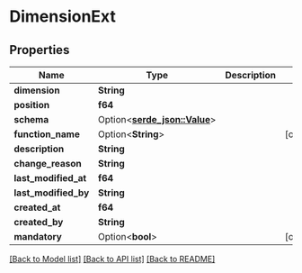 # DimensionExt

## Properties

Name | Type | Description | Notes
------------ | ------------- | ------------- | -------------
**dimension** | **String** |  | 
**position** | **f64** |  | 
**schema** | Option<[**serde_json::Value**](.md)> |  | 
**function_name** | Option<**String**> |  | [optional]
**description** | **String** |  | 
**change_reason** | **String** |  | 
**last_modified_at** | **f64** |  | 
**last_modified_by** | **String** |  | 
**created_at** | **f64** |  | 
**created_by** | **String** |  | 
**mandatory** | Option<**bool**> |  | [optional]

[[Back to Model list]](../README.md#documentation-for-models) [[Back to API list]](../README.md#documentation-for-api-endpoints) [[Back to README]](../README.md)


